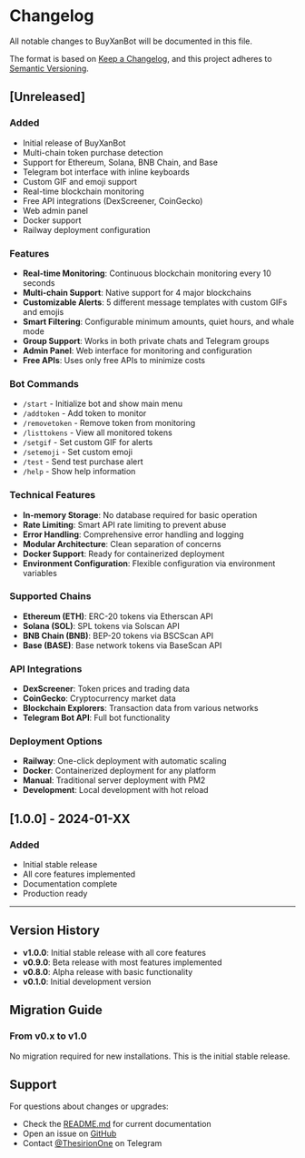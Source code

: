 # Changelog

All notable changes to BuyXanBot will be documented in this file.

The format is based on [Keep a Changelog](https://keepachangelog.com/en/1.0.0/),
and this project adheres to [Semantic Versioning](https://semver.org/spec/v2.0.0.html).

## [Unreleased]

### Added
- Initial release of BuyXanBot
- Multi-chain token purchase detection
- Support for Ethereum, Solana, BNB Chain, and Base
- Telegram bot interface with inline keyboards
- Custom GIF and emoji support
- Real-time blockchain monitoring
- Free API integrations (DexScreener, CoinGecko)
- Web admin panel
- Docker support
- Railway deployment configuration

### Features
- **Real-time Monitoring**: Continuous blockchain monitoring every 10 seconds
- **Multi-chain Support**: Native support for 4 major blockchains
- **Customizable Alerts**: 5 different message templates with custom GIFs and emojis
- **Smart Filtering**: Configurable minimum amounts, quiet hours, and whale mode
- **Group Support**: Works in both private chats and Telegram groups
- **Admin Panel**: Web interface for monitoring and configuration
- **Free APIs**: Uses only free APIs to minimize costs

### Bot Commands
- `/start` - Initialize bot and show main menu
- `/addtoken` - Add token to monitor
- `/removetoken` - Remove token from monitoring
- `/listtokens` - View all monitored tokens
- `/setgif` - Set custom GIF for alerts
- `/setemoji` - Set custom emoji
- `/test` - Send test purchase alert
- `/help` - Show help information

### Technical Features
- **In-memory Storage**: No database required for basic operation
- **Rate Limiting**: Smart API rate limiting to prevent abuse
- **Error Handling**: Comprehensive error handling and logging
- **Modular Architecture**: Clean separation of concerns
- **Docker Support**: Ready for containerized deployment
- **Environment Configuration**: Flexible configuration via environment variables

### Supported Chains
- **Ethereum (ETH)**: ERC-20 tokens via Etherscan API
- **Solana (SOL)**: SPL tokens via Solscan API
- **BNB Chain (BNB)**: BEP-20 tokens via BSCScan API
- **Base (BASE)**: Base network tokens via BaseScan API

### API Integrations
- **DexScreener**: Token prices and trading data
- **CoinGecko**: Cryptocurrency market data
- **Blockchain Explorers**: Transaction data from various networks
- **Telegram Bot API**: Full bot functionality

### Deployment Options
- **Railway**: One-click deployment with automatic scaling
- **Docker**: Containerized deployment for any platform
- **Manual**: Traditional server deployment with PM2
- **Development**: Local development with hot reload

## [1.0.0] - 2024-01-XX

### Added
- Initial stable release
- All core features implemented
- Documentation complete
- Production ready

---

## Version History

- **v1.0.0**: Initial stable release with all core features
- **v0.9.0**: Beta release with most features implemented
- **v0.8.0**: Alpha release with basic functionality
- **v0.1.0**: Initial development version

## Migration Guide

### From v0.x to v1.0

No migration required for new installations. This is the initial stable release.

## Support

For questions about changes or upgrades:
- Check the [README.md](README.md) for current documentation
- Open an issue on [GitHub](https://github.com/ThesirionOne/BuyXanBot/issues)
- Contact [@ThesirionOne](https://t.me/ThesirionOne) on Telegram